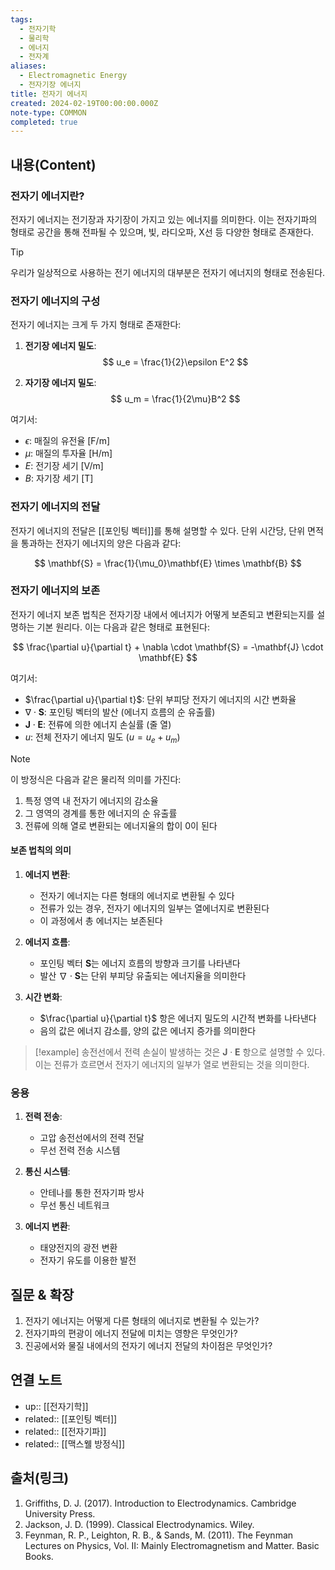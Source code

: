 ```yaml
---
tags:
  - 전자기학
  - 물리학
  - 에너지
  - 전자계
aliases:
  - Electromagnetic Energy
  - 전자기장 에너지
title: 전자기 에너지
created: 2024-02-19T00:00:00.000Z
note-type: COMMON
completed: true
---
```


## 내용(Content)

### 전자기 에너지란?

전자기 에너지는 전기장과 자기장이 가지고 있는 에너지를 의미한다. 이는 전자기파의 형태로 공간을 통해 전파될 수 있으며, 빛, 라디오파, X선 등 다양한 형태로 존재한다.

>[!tip]
>우리가 일상적으로 사용하는 전기 에너지의 대부분은 전자기 에너지의 형태로 전송된다.

### 전자기 에너지의 구성

전자기 에너지는 크게 두 가지 형태로 존재한다:

1. **전기장 에너지 밀도**:
$$
u_e = \frac{1}{2}\epsilon E^2
$$

2. **자기장 에너지 밀도**:
$$
u_m = \frac{1}{2\mu}B^2
$$

여기서:
- $\epsilon$: 매질의 유전율 [F/m]
- $\mu$: 매질의 투자율 [H/m]
- $E$: 전기장 세기 [V/m]
- $B$: 자기장 세기 [T]

### 전자기 에너지의 전달

전자기 에너지의 전달은 [[포인팅 벡터]]를 통해 설명할 수 있다. 단위 시간당, 단위 면적을 통과하는 전자기 에너지의 양은 다음과 같다:

$$
\mathbf{S} = \frac{1}{\mu_0}\mathbf{E} \times \mathbf{B}
$$

### 전자기 에너지의 보존

전자기 에너지 보존 법칙은 전자기장 내에서 에너지가 어떻게 보존되고 변환되는지를 설명하는 기본 원리다. 이는 다음과 같은 형태로 표현된다:

$$
\frac{\partial u}{\partial t} + \nabla \cdot \mathbf{S} = -\mathbf{J} \cdot \mathbf{E}
$$

여기서:
- $\frac{\partial u}{\partial t}$: 단위 부피당 전자기 에너지의 시간 변화율
- $\nabla \cdot \mathbf{S}$: 포인팅 벡터의 발산 (에너지 흐름의 순 유출률)
- $\mathbf{J} \cdot \mathbf{E}$: 전류에 의한 에너지 손실률 (줄 열)
- $u$: 전체 전자기 에너지 밀도 ($u = u_e + u_m$)


>[!note]
>이 방정식은 다음과 같은 물리적 의미를 가진다:
>1. 특정 영역 내 전자기 에너지의 감소율
>2. 그 영역의 경계를 통한 에너지의 순 유출률
>3. 전류에 의해 열로 변환되는 에너지율의 합이 0이 된다

#### 보존 법칙의 의미

1. **에너지 변환**:
   - 전자기 에너지는 다른 형태의 에너지로 변환될 수 있다
   - 전류가 있는 경우, 전자기 에너지의 일부는 열에너지로 변환된다
   - 이 과정에서 총 에너지는 보존된다

2. **에너지 흐름**:
   - 포인팅 벡터 $\mathbf{S}$는 에너지 흐름의 방향과 크기를 나타낸다
   - 발산 $\nabla \cdot \mathbf{S}$는 단위 부피당 유출되는 에너지율을 의미한다

3. **시간 변화**:
   - $\frac{\partial u}{\partial t}$ 항은 에너지 밀도의 시간적 변화를 나타낸다
   - 음의 값은 에너지 감소를, 양의 값은 에너지 증가를 의미한다

>[!example]
>송전선에서 전력 손실이 발생하는 것은 $\mathbf{J} \cdot \mathbf{E}$ 항으로 설명할 수 있다. 이는 전류가 흐르면서 전자기 에너지의 일부가 열로 변환되는 것을 의미한다.


### 응용

1. **전력 전송**:
   - 고압 송전선에서의 전력 전달
   - 무선 전력 전송 시스템

2. **통신 시스템**:
   - 안테나를 통한 전자기파 방사
   - 무선 통신 네트워크

3. **에너지 변환**:
   - 태양전지의 광전 변환
   - 전자기 유도를 이용한 발전

## 질문 & 확장

1. 전자기 에너지는 어떻게 다른 형태의 에너지로 변환될 수 있는가?
2. 전자기파의 편광이 에너지 전달에 미치는 영향은 무엇인가?
3. 진공에서와 물질 내에서의 전자기 에너지 전달의 차이점은 무엇인가?

## 연결 노트

- up:: [[전자기학]]
- related:: [[포인팅 벡터]]
- related:: [[전자기파]]
- related:: [[맥스웰 방정식]]

## 출처(링크)

1. Griffiths, D. J. (2017). Introduction to Electrodynamics. Cambridge University Press.
2. Jackson, J. D. (1999). Classical Electrodynamics. Wiley.
3. Feynman, R. P., Leighton, R. B., & Sands, M. (2011). The Feynman Lectures on Physics, Vol. II: Mainly Electromagnetism and Matter. Basic Books.





